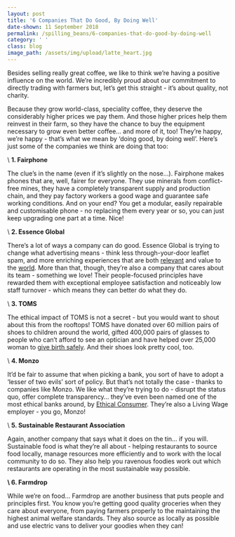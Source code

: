 ```yaml
---
layout: post
title: '6 Companies That Do Good, By Doing Well'
date-shown: 11 September 2018
permalink: /spilling_beans/6-companies-that-do-good-by-doing-well
category: ' '
class: blog
image_path: /assets/img/upload/latte_heart.jpg
---
```

Besides selling really great coffee, we like to think we’re having a positive influence on the world. We’re incredibly proud about our commitment to directly trading with farmers but, let’s get this straight - it’s about quality, not charity.



Because they grow world-class, speciality coffee, they deserve the considerably higher prices we pay them. And those higher prices help them reinvest in their farm, so they have the chance to buy the equipment necessary to grow even better coffee… and more of it, too! They’re happy, we’re happy - that’s what we mean by ‘doing good, by doing well’. Here’s just some of the companies we think are doing that too:



\    **1. Fairphone**

The clue’s in the name (even if it’s slightly on the nose…). Fairphone makes phones that are, well, fairer for everyone. They use minerals from conflict-free mines, they have a completely transparent supply and production chain, and they pay factory workers a good wage and guarantee safe working conditions. And on your end? You get a modular, easily repairable and customisable phone - no replacing them every year or so, you can just keep upgrading one part at a time. Nice!



\    **2. Essence Global**

There’s a lot of ways a company can do good. Essence Global is trying to change what advertising means - think less through-your-door leaflet spam, and more enriching experiences that are both [relevant](https://www.forbes.com/sites/brucerogers/2018/07/10/cannes-lions-interview-jason-harrison-president-essence/#277c84db5af6) and value to the [world](https://www.essenceglobal.com/). More than that, though, they’re also a company that cares about its team - something we love! Their people-focused principles have rewarded them with exceptional employee satisfaction and noticeably low staff turnover - which means they can better do what they do.



\    **3. TOMS**

The ethical impact of TOMS is not a secret - but you would want to shout about this from the rooftops! TOMS have donated over 60 million pairs of shoes to children around the world, gifted 400,000 pairs of glasses to people who can’t afford to see an optician and have helped over 25,000 woman to [give birth safely](https://www.wordstream.com/blog/ws/2017/09/20/ethical-marketing). And their shoes look pretty cool, too.



\    **4. Monzo**

It’d be fair to assume that when picking a bank, you sort of have to adopt a ‘lesser of two evils’ sort of policy. But that’s not totally the case - thanks to companies like Monzo. We like what they’re trying to do - disrupt the status quo, offer complete transparency… they’ve even been named one of the most ethical banks around, by [Ethical Consumer](https://www.theguardian.com/money/2018/may/19/monzo-ethical-current-account-app-bank-triodos-ecology-building-society). They’re also a Living Wage employer - you go, Monzo!



\    **5. Sustainable Restaurant Association**

Again, another company that says what it does on the tin… if you will. Sustainable food is what they’re all about - helping restaurants to source food locally, manage resources more efficiently and to work with the local community to do so. They also help you ravenous foodies work out which restaurants are operating in the most sustainable way possible.



**\    6. Farmdrop**

While we’re on food… Farmdrop are another business that puts people and principles first. You know you’re getting good quality groceries when they care about everyone, from paying farmers properly to the maintaining the highest animal welfare standards. They also source as locally as possible and use electric vans to deliver your goodies when they can!
